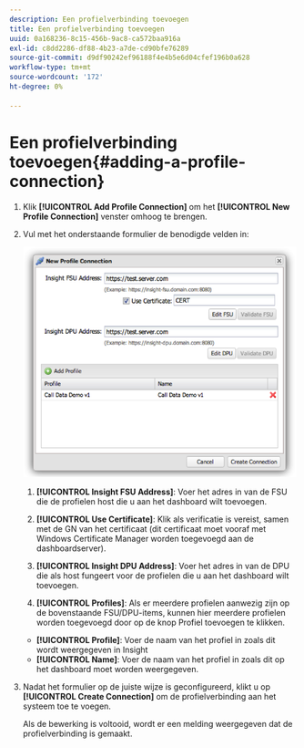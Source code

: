 ```yaml
---
description: Een profielverbinding toevoegen
title: Een profielverbinding toevoegen
uuid: 0a168236-8c15-456b-9ac8-ca572baa916a
exl-id: c8dd2286-df88-4b23-a7de-cd90bfe76289
source-git-commit: d9df90242ef96188f4e4b5e6d04cfef196b0a628
workflow-type: tm+mt
source-wordcount: '172'
ht-degree: 0%

---
```


# Een profielverbinding toevoegen{#adding-a-profile-connection}

1. Klik **[!UICONTROL Add Profile Connection]** om het **[!UICONTROL New Profile Connection]** venster omhoog te brengen.
1. Vul met het onderstaande formulier de benodigde velden in:

   ![](assets/new_profile_connection.png)

   1. **[!UICONTROL Insight FSU Address]**: Voer het adres in van de FSU die de profielen host die u aan het dashboard wilt toevoegen.

   1. **[!UICONTROL Use Certificate]**: Klik als verificatie is vereist, samen met de GN van het certificaat (dit certificaat moet vooraf met Windows Certificate Manager worden toegevoegd aan de dashboardserver).
   1. **[!UICONTROL Insight DPU Address]**: Voer het adres in van de DPU die als host fungeert voor de profielen die u aan het dashboard wilt toevoegen.
   1. **[!UICONTROL Profiles]**: Als er meerdere profielen aanwezig zijn op de bovenstaande FSU/DPU-items, kunnen hier meerdere profielen worden toegevoegd door op de knop Profiel toevoegen te klikken.
   * **[!UICONTROL Profile]**: Voer de naam van het profiel in zoals dit wordt weergegeven in Insight
   * **[!UICONTROL Name]**: Voer de naam van het profiel in zoals dit op het dashboard moet worden weergegeven.


1. Nadat het formulier op de juiste wijze is geconfigureerd, klikt u op **[!UICONTROL Create Connection]** om de profielverbinding aan het systeem toe te voegen.

   Als de bewerking is voltooid, wordt er een melding weergegeven dat de profielverbinding is gemaakt.
